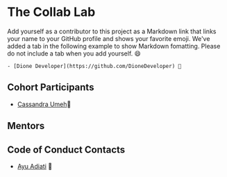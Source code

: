 # The Collab Lab

Add yourself as a contributor to this project as a Markdown link that links your name to your GitHub profile and shows your favorite emoji. We've added a tab in the following example to show Markdown fomatting. Please do not include a tab when you add yourself. 😄

    - [Dione Developer](https://github.com/DioneDeveloper) 💅

## Cohort Participants

- [Cassandra Umeh](https://github.com/cassie202)🥳

## Mentors

## Code of Conduct Contacts

- [Ayu Adiati](https://github.com/adiati98) 🤩
